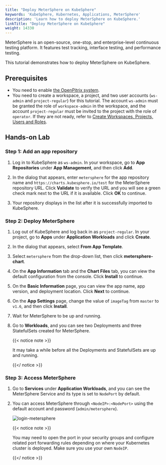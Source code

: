 ```yaml
---
title: "Deploy MeterSphere on KubeSphere"
keywords: 'KubeSphere, Kubernetes, Applications, MeterSphere'
description: 'Learn how to deploy MeterSphere on KubeSphere.'
linkTitle: "Deploy MeterSphere on KubeSphere"
weight: 14330
---
```


MeterSphere is an open-source, one-stop, and enterprise-level continuous testing platform. It features test tracking, interface testing, and performance testing.

This tutorial demonstrates how to deploy MeterSphere on KubeSphere.

## Prerequisites

- You need to enable [the OpenPitrix system](../../../pluggable-components/app-store/).
- You need to create a workspace, a project, and two user accounts (`ws-admin` and `project-regular`) for this tutorial. The account `ws-admin` must be granted the role of `workspace-admin` in the workspace, and the account `project-regular` must be invited to the project with the role of `operator`. If they are not ready, refer to [Create Workspaces, Projects, Users and Roles](../../../quick-start/create-workspace-and-project/).

## Hands-on Lab

### Step 1: Add an app repository

1. Log in to KubeSphere as `ws-admin`. In your workspace, go to **App Repositories** under **App Management**, and then click **Add**.

2. In the dialog that appears, enter `metersphere` for the app repository name and `https://charts.kubesphere.io/test` for the MeterSphere repository URL. Click **Validate** to verify the URL and you will see a green check mark next to the URL if it is available. Click **OK** to continue.

3. Your repository displays in the list after it is successfully imported to KubeSphere.

### Step 2: Deploy MeterSphere

1. Log out of KubeSphere and log back in as `project-regular`. In your project, go to **Apps** under **Application Workloads** and click **Create**.

2. In the dialog that appears, select **From App Template**.

3. Select `metersphere` from the drop-down list, then click **metersphere-chart**.

4. On the **App Information** tab and the **Chart Files** tab, you can view the default configuration from the console. Click **Install** to continue.

5. On the **Basic Information** page, you can view the app name, app version, and deployment location. Click **Next** to continue.

6. On the **App Settings** page, change the value of `imageTag` from `master` to `v1.6`, and then click **Install**.

7. Wait for MeterSphere to be up and running.

8. Go to **Workloads**, and you can see two Deployments and three StatefulSets created for MeterSphere.
   
   {{< notice note >}}
   
   It may take a while before all the Deployments and StatefulSets are up and running.
   
   {{</ notice >}}

### Step 3: Access MeterSphere

1. Go to **Services** under **Application Workloads**, and you can see the MeterSphere Service and its type is set to `NodePort` by default. 

2. You can access MeterSphere through `<NodeIP>:<NodePort>` using the default account and password (`admin/metersphere`).

   ![login-metersphere](/images/docs/v3.3/appstore/external-apps/deploy-metersphere/login-metersphere.PNG)

   {{< notice note >}}

   You may need to open the port in your security groups and configure related port forwarding rules depending on where your Kubernetes cluster is deployed. Make sure you use your own `NodeIP`.

   {{</ notice >}}

